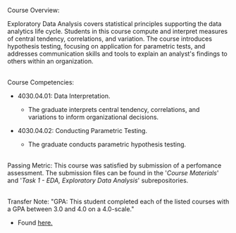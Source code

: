Course Overview:

Exploratory Data Analysis covers statistical principles supporting the data analytics life cycle. Students in this course compute and interpret measures of central tendency, correlations, and variation. The course introduces hypothesis testing, focusing on application for parametric tests, and addresses communication skills and tools to explain an analyst's findings to others within an organization.
<br/><br />

Course Competencies:

- 4030.04.01: Data Interpretation.
	- The graduate interprets central tendency, correlations, and variations to inform organizational decisions.

- 4030.04.02: Conducting Parametric Testing.
	- The graduate conducts parametric hypothesis testing.
<br /><br />

Passing Metric:
This course was satisfied by submission of a perfomance assessment. The submission files can be found in the '*Course Materials*' and '*Task 1 - EDA, Exploratory Data Analysis*' subrepositories.
<br /><br />

Transfer Note:
"GPA: This student completed each of the listed courses with a GPA between 3.0 and 4.0 on a 4.0-scale."
- Found [here.](https://www.wgu.edu/admissions/transfers.html)